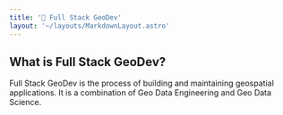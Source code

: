 ```yaml
---
title: '🥞 Full Stack GeoDev'
layout: '~/layouts/MarkdownLayout.astro'
---
```


## What is Full Stack GeoDev?

Full Stack GeoDev is the process of building and maintaining geospatial applications. It is a combination of Geo Data Engineering and Geo Data Science.